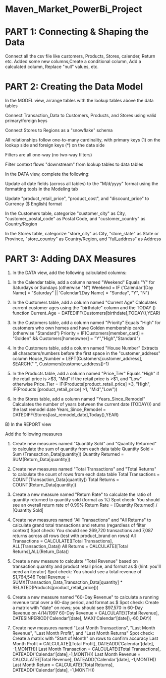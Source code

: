# Maven_Market_PowerBi_Project

# PART 1: Connecting & Shaping the Data

 Connect all the csv file like customers, Products, Stores, calender, Return etc.
Added some new columns,Create a conditional column, Add a calculated column,  Replace "null" values, etc.


# PART 2: Creating the Data Model

In the MODEL view, arrange  tables with the lookup tables above the data tables

Connect Transaction_Data to Customers, Products, and Stores using valid primary/foreign keys 

Connect Stores to Regions as a "snowflake" schema

All relationships follow one-to-many cardinality, with primary keys (1) on the lookup side and foreign keys (*) on the data side

Filters are all one-way (no two-way filters)

Filter context flows "downstream" from lookup tables to data tables

In the DATA view, complete the following:

Update all date fields (across all tables) to the "M/d/yyyy" format using the formatting tools in the Modeling tab

Update "product_retail_price", "product_cost", and "discount_price" to Currency ($ English) format

In the Customers table, categorize "customer_city" as City, "customer_postal_code" as Postal Code, and "customer_country" as Country/Region

In the Stores table, categorize "store_city" as City, "store_state" as State or Province, "store_country" as Country/Region, and "full_address" as Address 


# PART 3: Adding DAX Measures

1) In the DATA view, add the following calculated columns:

1.	In the Calendar table, add a column named "Weekend"
Equals "Y" for Saturdays or Sundays (otherwise "N")
Weekend = IF ('Calendar'[Day Name] = "Saturday" || 'Calendar'[Day Name] = "Sunday", "Y", "N")


2.	In the Customers table, add a column named "Current Age"
Calculates current customer ages using the "birthdate" column and the TODAY () function
Current_Age = DATEDIFF(Customers[birthdate],TODAY(),YEAR)

3.	In the Customers table, add a column named "Priority"
Equals "High" for customers who own homes and have Golden membership cards (otherwise "Standard")
Priority = IF(Customers[member_card] = "Golden" && Customers[homeowner] = "Y","High","Standard")


4.	In the Customers table, add a column named "House Number"
Extracts all characters/numbers before the first space in the "customer_address" column 
House_Number = LEFT(Customers[customer_address], SEARCH(" ", Customers[customer_address])-1)

5.	In the Products table, add a column named "Price_Tier"
Equals "High" if the retail price is >$3, "Mid" if the retail price is >$1, and "Low" otherwise
Price_Tier = IF(Products[product_retail_price] >3, "High", IF(Products [product_retail_price] >1, "Mid","Low"))

6.	In the Stores table, add a column named "Years_Since_Remodel"
Calculates the number of years between the current date (TODAY()) and the last remodel date
Years_Since_Remodel = DATEDIFF(Stores[last_remodel_date],Today(),YEAR)






B) In the REPORT view

Add the following measures 
1.	Create new measures named "Quantity Sold" and "Quantity Returned" to calculate the sum of quantity from each data table
Quantity Sold = Sum (Transaction_Data[quantity])
Quantity Returned = SUM(Return_Data[quantity])

2.	Create new measures named "Total Transactions" and "Total Returns" to calculate the count of rows from each data table
Total Transactions = COUNT(Transaction_Data[quantity])
Total Returns = COUNT(Return_Data[quantity])

3.	Create a new measure named "Return Rate" to calculate the ratio of quantity returned to quantity sold (format as %)
Spot check: You should see an overall return rate of 0.99%
Return Rate = [Quantity Returned] / [Quantity Sold]

4.	Create new measures named "All Transactions" and "All Returns" to calculate grand total transactions and returns (regardless of filter context)
Spot check: You should see 269,720 transactions and 7,087 returns across all rows (test with product_brand on rows)
All Transactions = CALCULATE([Total Transactions], ALL(Transaction_Data))
All Returns = CALCULATE([Total Returns],ALL(Return_Data))   

5.	Create a new measure to calculate "Total Revenue" based on transaction quantity and product retail price, and format as $ (hint: you'll need an iterator)
Spot check: You should see a total revenue of $1,764,546
Total Revenue = SUMX(Transaction_Data,Transaction_Data[quantity] * RELATED(Products[product_retail_price]))


6.	Create a new measure named "60-Day Revenue" to calculate a running revenue total over a 60-day period, and format as $
Spot check: Create a matrix with "date" on rows; you should see $97,570 in 60-Day Revenue on 4/14/1997
60-Day Revenue = CALCULATE([Total Revenue], DATESINPERIOD('Calendar'[date], MAX('Calendar'[date]),-60,DAY))

7.	Create new measures named  "Last Month Transactions", "Last Month Revenue", "Last Month Profit", and "Last Month Returns"
Spot check: Create a matrix with "Start of Month" on rows to confirm accuracy
Last Month Profit = CALCULATE([Total Profit], DATEADD('Calendar'[date], -1,MONTH))
Last Month Transaction = CALCULATE([Total Transactions], DATEADD('Calendar'[date],-1,MONTH))
Last Month Revenue = CALCULATE([Total Revenue], DATEADD('Calendar'[date], -1,MONTH))
Last Month Return = CALCULATE([Total Returns], DATEADD('Calendar'[date], -1,MONTH))





















